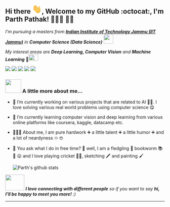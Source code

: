 ## Hi there <img src="wave.gif" width="30" height="30">, Welcome to my GitHub :octocat:, I'm Parth Pathak! 👨🏻‍💻 🧙‍♂️

<!--
**ParthPathak27/ParthPathak27** is a ✨ _special_ ✨ repository because its `README.md` (this file) appears on your GitHub profile.
-->

_I'm pursuing a masters from [**Indian Institute of Technology Jammu (IIT Jammu)**](https://iitjammu.ac.in/) in **Computer Science (Data Science)**_ <img src="2.gif" width="30" height="30">

_My interest areas are **Deep Learning, Computer Vision** and **Machine Learning**_ 🤖<img src="3.gif" width="30" height="20.58">

[![](https://img.shields.io/badge/Parth-Pathak-brightgreen.svg?colorB=ff0000)](https://parthcseiitian.wixsite.com/parth)
![](https://komarev.com/ghpvc/?username=ParthPathak27&color=ff0000)
[![](https://img.shields.io/badge/-parth-blue?style=flat&logo=Linkedin&logoColor=white)](https://www.linkedin.com/in/parth-pathak-learner/)
[![](https://img.shields.io/badge/-@parth-black?style=flat&logo=Instagram&logoColor=white)](https://www.instagram.com/parth.2704/)
[![](https://img.shields.io/badge/-parth-greenblack?style=flat&logo=GeeksforGeeks&logoColor=white)](https://www.instagram.com/parth.2704/)

 ### <img src="4.gif" width="50" height="42.5"> A little more about me...
 
- 🔭 I’m currently working on various projects that are related to AI 🐱‍💻. I love solving various real world problems using computer science 😋 
- 🌱 I’m currently learning computer vision and deep learning from various online platforms like coursera, kaggle, datacamp etc. 
- 👨🏻‍🎓 About me, I am pure hardwork ➕ a little talent ➕ a little humor ➕ and a lot of neardyness ♾️ 🤓
- 🦻 You ask what I do in free time? 🤔 well, I am a fledgling 🐥 bookworm 📚 🐛 😛 and I love playing cricket 🏏😍, sketching 🖍️ and painting 🖌️

  ![Parth's github stats](https://github-readme-stats.vercel.app/api?username=ParthPathak27&hide=contribs&show_icons=true&theme=radical)

<img src="5.gif" width="60" height="50.13"> _**I love connecting with different people** so if you want to say **hi, I'll be happy to meet you more!** :)_

---
